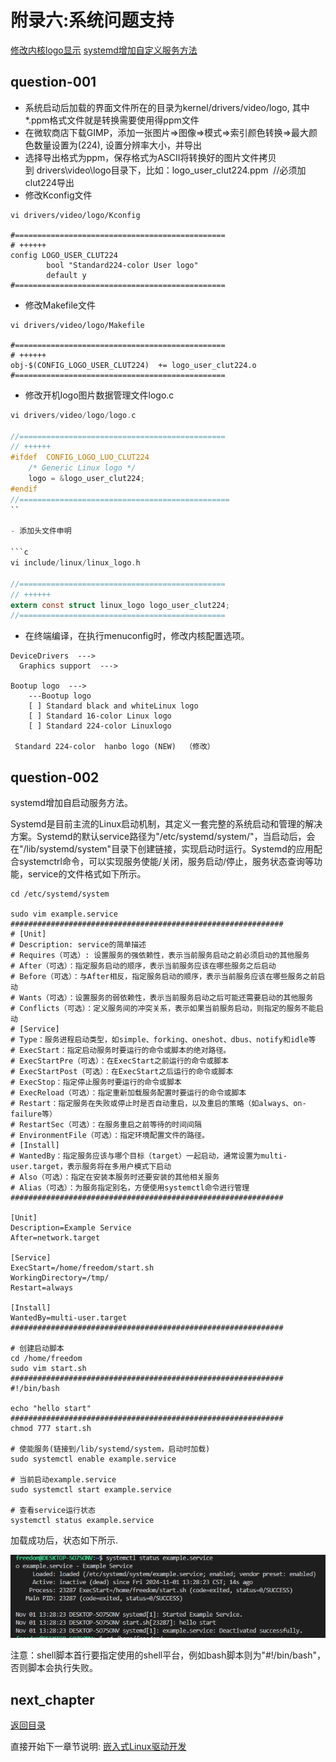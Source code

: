 # 附录六:系统问题支持

[修改内核logo显示](#question-001)
[systemd增加自定义服务方法](#question-002)

## question-001

- 系统启动后加载的界面文件所在的目录为kernel/drivers/video/logo, 其中*.ppm格式文件就是转换需要使用得ppm文件
- 在微软商店下载GIMP，添加一张图片=>图像=>模式=>索引颜色转换=>最大颜色数量设置为(224), 设置分辨率大小，并导出
- 选择导出格式为ppm，保存格式为ASCII将转换好的图片文件拷贝到 drivers\video\logo目录下，比如：logo_user_clut224.ppm  //必须加clut224导出
- 修改Kconfig文件

```shell
vi drivers/video/logo/Kconfig

#===============================================
# ++++++
config LOGO_USER_CLUT224
        bool "Standard224-color User logo"
        default y 
#===============================================
```

- 修改Makefile文件

```shell
vi drivers/video/logo/Makefile

#===============================================
# ++++++
obj-$(CONFIG_LOGO_USER_CLUT224)  += logo_user_clut224.o
#===============================================
```

- 修改开机logo图片数据管理文件logo.c

```c
vi drivers/video/logo/logo.c

//==============================================
// ++++++
#ifdef  CONFIG_LOGO_LUO_CLUT224
    /* Generic Linux logo */
    logo = &logo_user_clut224;
#endif
//===============================================
``

- 添加头文件申明

```c
vi include/linux/linux_logo.h

//==============================================
// ++++++
extern const struct linux_logo logo_user_clut224;
//==============================================
```

- 在终端编译，在执行menuconfig时，修改内核配置选项。

```shell
DeviceDrivers  --->
  Graphics support  --->
  
Bootup logo  --->
    ---Bootup logo
    [ ] Standard black and whiteLinux logo
    [ ] Standard 16-color Linux logo
    [ ] Standard 224-color Linuxlogo
    
 Standard 224-color  hanbo logo (NEW)  （修改）
```

## question-002

systemd增加自启动服务方法。

Systemd是目前主流的Linux启动机制，其定义一套完整的系统启动和管理的解决方案。Systemd的默认service路径为"/etc/systemd/system/"，当启动后，会在"/lib/systemd/system"目录下创建链接，实现启动时运行。Systemd的应用配合systemctrl命令，可以实现服务使能/关闭，服务启动/停止，服务状态查询等功能，service的文件格式如下所示。

```shell
cd /etc/systemd/system

sudo vim example.service
#############################################################
# [Unit]
# Description: service的简单描述
# Requires（可选）: 设置服务的强依赖性，表示当前服务启动之前必须启动的其他服务
# After（可选）：指定服务启动的顺序，表示当前服务应该在哪些服务之后启动
# Before（可选）：与After相反，指定服务启动的顺序，表示当前服务应该在哪些服务之前启动
# Wants（可选）：设置服务的弱依赖性，表示当前服务启动之后可能还需要启动的其他服务
# Conflicts（可选）：定义服务间的冲突关系，表示如果当前服务启动，则指定的服务不能启动
# [Service]
# Type：服务进程启动类型，如simple、forking、oneshot、dbus、notify和idle等
# ExecStart：指定启动服务时要运行的命令或脚本的绝对路径。
# ExecStartPre（可选）：在ExecStart之前运行的命令或脚本
# ExecStartPost（可选）：在ExecStart之后运行的命令或脚本
# ExecStop：指定停止服务时要运行的命令或脚本
# ExecReload（可选）：指定重新加载服务配置时要运行的命令或脚本
# Restart：指定服务在失败或停止时是否自动重启，以及重启的策略（如always、on-failure等）
# RestartSec（可选）：在服务重启之前等待的时间间隔
# EnvironmentFile（可选）：指定环境配置文件的路径。
# [Install]
# WantedBy：指定服务应该与哪个目标（target）一起启动，通常设置为multi-user.target，表示服务将在多用户模式下启动
# Also（可选）：指定在安装本服务时还要安装的其他相关服务
# Alias（可选）：为服务指定别名，方便使用systemctl命令进行管理
#############################################################

[Unit]
Description=Example Service
After=network.target

[Service]
ExecStart=/home/freedom/start.sh
WorkingDirectory=/tmp/
Restart=always

[Install]
WantedBy=multi-user.target
#############################################################

# 创建启动脚本
cd /home/freedom
sudo vim start.sh
#############################################################
#!/bin/bash

echo "hello start"
#############################################################
chmod 777 start.sh

# 使能服务(链接到/lib/systemd/system，启动时加载)
sudo systemctl enable example.service

# 当前启动example.service
sudo systemctl start example.service

# 查看service运行状态
systemctl status example.service
```

加载成功后，状态如下所示.

![image](./image/ch02-x6-01.png)

注意：shell脚本首行要指定使用的shell平台，例如bash脚本则为"#!/bin/bash"，否则脚本会执行失败。

## next_chapter

[返回目录](../README.md)

直接开始下一章节说明: [嵌入式Linux驱动开发](./ch03-00.driver_design.md)
